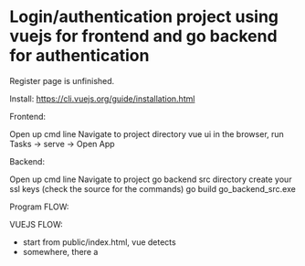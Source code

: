 # Login/authentication project using vuejs for frontend and go backend for authentication
Register page is unfinished.

Install:
https://cli.vuejs.org/guide/installation.html

Frontend:

Open up cmd line
Navigate to project directory
vue ui
in the browser, run Tasks -> serve -> Open App

Backend:

Open up cmd line
Navigate to project go backend src directory
create your ssl keys (check the source for the commands)
go build
go_backend_src.exe


Program FLOW:

VUEJS FLOW:
- start from public/index.html, vue detects <div id="app"></div>
- somewhere, there a <script> injected that calls new Vue({...})
- then router.js links to the Home Component
- The Home component then goes to ./views/Home.vue
- src/App.vue is attached, and ./views/Home.vue is attached

JWT authentication:
- JWT is created on the backend, and sent to the frontend as a Set-Cookie header. 
- The browser keeps the cookie (check WebDev Tools->Storage) due to the credentials: 'include' header.
- The browser also sends the cookie along for future requests to the same domain

For a next project, vue-auth would be a better choice.

[C1](https://raw.githubusercontent.com/ddengster/learning/master/vuejs_gobackend_login/c1.PNG)
[C2](https://raw.githubusercontent.com/ddengster/learning/master/vuejs_gobackend_login/c2.PNG)